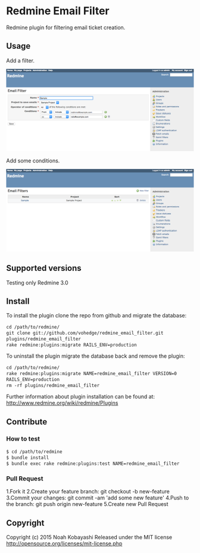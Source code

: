 # Redmine Email Filter

Redmine plugin for filtering email ticket creation.

## Usage

Add a filter.

![Administration > Email filters](screenshot1.png)

Add some conditions.

![Administration > Email filters > Edit](screenshot2.png)

## Supported versions

Testing only Redmine 3.0

## Install

To install the plugin clone the repo from github and migrate the database:

    cd /path/to/redmine/
    git clone git://github.com/vohedge/redmine_email_filter.git plugins/redmine_email_filter
    rake redmine:plugins:migrate RAILS_ENV=production

To uninstall the plugin migrate the database back and remove the plugin:

    cd /path/to/redmine/
    rake redmine:plugins:migrate NAME=redmine_email_filter VERSION=0 RAILS_ENV=production
    rm -rf plugins/redmine_email_filter

Further information about plugin installation can be found at: http://www.redmine.org/wiki/redmine/Plugins

## Contribute

### How to test

    $ cd /path/to/redmine
    $ bundle install
    $ bundle exec rake redmine:plugins:test NAME=redmine_email_filter

### Pull Request

1.Fork it
2.Create your feature branch: git checkout -b new-feature
3.Commit your changes: git commit -am 'add some new feature'
4.Push to the branch: git push origin new-feature
5.Create new Pull Request

## Copyright

Copyright (c) 2015 Noah Kobayashi Released under the MIT license
http://opensource.org/licenses/mit-license.php

